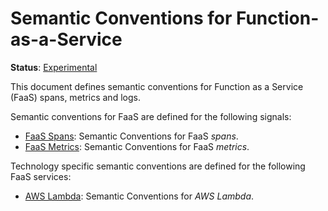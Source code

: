 <!--- Hugo front matter used to generate the website version of this page:
linkTitle: FaaS
path_base_for_github_subdir:
  from: tmp/semconv/docs/faas/_index.md
  to: faas/README.md
--->

# Semantic Conventions for Function-as-a-Service

**Status**: [Experimental][DocumentStatus]

This document defines semantic conventions for Function as a Service (FaaS) spans, metrics and logs.

Semantic conventions for FaaS are defined for the following signals:

* [FaaS Spans](faas-spans.md): Semantic Conventions for FaaS *spans*.
* [FaaS Metrics](faas-metrics.md): Semantic Conventions for FaaS *metrics*.

Technology specific semantic conventions are defined for the following FaaS services:

* [AWS Lambda](aws-lambda.md): Semantic Conventions for *AWS Lambda*.

[DocumentStatus]: https://opentelemetry.io/docs/specs/otel/document-status
